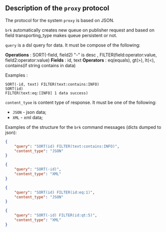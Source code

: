 ## Description of the `proxy` protocol

The protocol for the system `proxy` is based on JSON.

`brk` automatically creates new queue on publisher request and based on field transporting_type makes queue persistent or not.

`query` is a dsl query for data. It must be compose of the following:

**Operations** : SORT(-field, field2) "-" is desc , FILTER(field:operator:value, field2:operator:value)
**Fields** : id, text
**Operators** : eq(equals), gt(>), lt(<), contains(if string contains in data)

Examples :
```
SORT(-id, text) FILTER(text:contains:INFO)
SORT(id)
FILTER(text:eq:[INFO] 1 data success)
```
`content_tyoe` is content type of response. It must be one of the following:
- `JSON` - json data;
- `XML` - xml data;

Examples of the structure for the `brk` command messages (dicts dumped to json):

```json
{
    "query": "SORT(id) FILTER(text:contains:INFO)",
    "content_type": "JSON"
}
```

```json
{
    "query": "SORT(-id)",
    "content_type": "XML"
}
```

```json
{
    "query": "SORT(id) FILTER(id:eq:1)",
    "content_type": "JSON"
}
```

```json
{
    "query": "SORT(-id) FILTER(id:qt:5)",
    "content_type": "XML"
}
```
